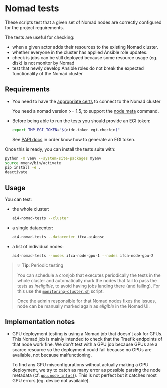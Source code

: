 # Nomad tests

These scripts test that a given set of Nomad nodes are correctly configured
for the project requirements.

The tests are useful for checking:
* when a given actor adds their resources to the existing Nomad cluster.
* whether everyone in the cluster has applied Ansible role updates.
* check is jobs can be still deployed because some resource usage (eg. disk)
  is not monitor by Nomad
* test that newly develop Ansible roles do not break the expected functionality of the
  Nomad cluster

## Requirements

* You need to have the [appropriate certs](https://github.com/ai4os/ai4-papi#installation)
  to connect to the Nomad cluster

  You need a nomad version >= 1.5, to support the [node meta](https://developer.hashicorp.com/nomad/docs/commands/node/meta) command.

* Before being able to run the tests you should provide an EGI token:
  ```bash
  export TMP_EGI_TOKEN="$(oidc-token egi-checkin)"
  ```
  See [PAPI docs](https://github.com/ai4os/ai4-papi#generating-a-valid-refresh-token)
  in order know how to generate an EGI token.


Once this is ready, you can install the tests suite with:
```bash
python -m venv --system-site-packages myenv
source myenv/bin/activate
pip install -e .
deactivate
```

## Usage

You can test:

* the whole cluster:
  ```bash
  ai4-nomad-tests --cluster
  ```

* a single datacenter:
  ```bash
  ai4-nomad-tests --datacenter ifca-ai4eosc
  ```

* a list of individual nodes:
  ```bash
  ai4-nomad-tests --nodes ifca-node-gpu-1 --nodes ifca-node-gpu-2
  ```

> 💡 **Tip**: Periodic testing
>
> You can schedule a cronjob that executes periodically the tests in the whole cluster
> and automatically mark the nodes that fail to pass the tests as _ineligible_, to avoid
> having jobs landing there (and failing). For this use the
> [`monitoring-cluster.sh`](./monitor-cluster.sh) script.
>
> Once the admin responsible for that Nomad nodes fixes the issues, node can be
> manually marked again as _eligible_ in the Nomad UI.

## Implementation notes

* GPU deployment testing is using a Nomad job that doesn't ask for GPUs. This Nomad job
  is mainly intended to check that the Traefik endpoints of that node work fine.
  We don't test with a GPU job because GPUs are a scarce resource so the deployment
  could fail because no GPUs are available, not because malfunctioning.

  To find any GPU misconfigurations without actually making a GPU deployment, we try
  to catch as many error as possible parsing the node metadata (cf.
  [`gpu.node_info()`](./ai4_nomad_tests/tests/node/gpu.py)).
  This is not perfect but it catches most GPU errors (eg. device not available).
